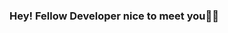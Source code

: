 ### Hey! Fellow Developer nice to meet you🌺🌼

<!--
**Aaishpra/Aaishpra** is a ✨ _special_ ✨ repository because its `README.md` (this file) appears on your GitHub profile.

<img src="https://media.giphy.com/media/YrZECW1GgBkqat6F0B/giphy.gif" width="40" height="40" />
